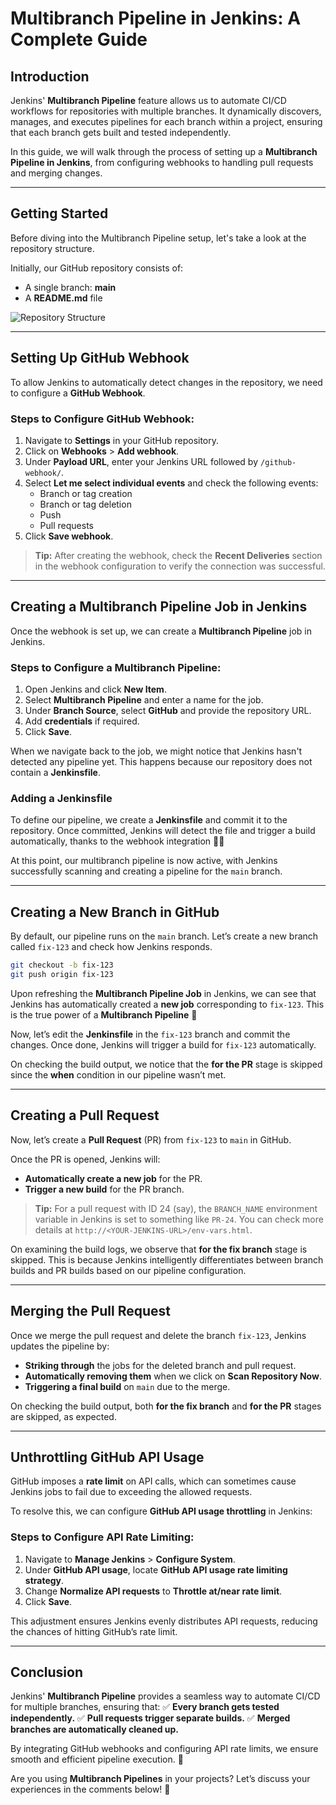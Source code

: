 # Multibranch Pipeline in Jenkins: A Complete Guide

## Introduction
Jenkins' **Multibranch Pipeline** feature allows us to automate CI/CD workflows for repositories with multiple branches. It dynamically discovers, manages, and executes pipelines for each branch within a project, ensuring that each branch gets built and tested independently.

In this guide, we will walk through the process of setting up a **Multibranch Pipeline in Jenkins**, from configuring webhooks to handling pull requests and merging changes.

---

## **Getting Started**
Before diving into the Multibranch Pipeline setup, let's take a look at the repository structure.

Initially, our GitHub repository consists of:
- A single branch: **main**
- A **README.md** file


![Repository Structure](insert-image-link-here)

---

## **Setting Up GitHub Webhook**
To allow Jenkins to automatically detect changes in the repository, we need to configure a **GitHub Webhook**.

### **Steps to Configure GitHub Webhook:**
1. Navigate to **Settings** in your GitHub repository.
2. Click on **Webhooks** > **Add webhook**.
3. Under **Payload URL**, enter your Jenkins URL followed by `/github-webhook/`.
4. Select **Let me select individual events** and check the following events:
   - Branch or tag creation
   - Branch or tag deletion
   - Push
   - Pull requests
5. Click **Save webhook**.

> **Tip:** After creating the webhook, check the **Recent Deliveries** section in the webhook configuration to verify the connection was successful.

---

## **Creating a Multibranch Pipeline Job in Jenkins**
Once the webhook is set up, we can create a **Multibranch Pipeline** job in Jenkins.

### **Steps to Configure a Multibranch Pipeline:**
1. Open Jenkins and click **New Item**.
2. Select **Multibranch Pipeline** and enter a name for the job.
3. Under **Branch Source**, select **GitHub** and provide the repository URL.
4. Add **credentials** if required.
5. Click **Save**.

When we navigate back to the job, we might notice that Jenkins hasn't detected any pipeline yet. This happens because our repository does not contain a **Jenkinsfile**.

### **Adding a Jenkinsfile**
To define our pipeline, we create a **Jenkinsfile** and commit it to the repository. Once committed, Jenkins will detect the file and trigger a build automatically, thanks to the webhook integration 🎉🥳

At this point, our multibranch pipeline is now active, with Jenkins successfully scanning and creating a pipeline for the `main` branch.

---

## Creating a New Branch in GitHub
By default, our pipeline runs on the `main` branch. Let’s create a new branch called `fix-123` and check how Jenkins responds.

```bash
git checkout -b fix-123
git push origin fix-123
```

Upon refreshing the **Multibranch Pipeline Job** in Jenkins, we can see that Jenkins has automatically created a **new job** corresponding to `fix-123`. This is the true power of a **Multibranch Pipeline** 🚀

Now, let’s edit the **Jenkinsfile** in the `fix-123` branch and commit the changes. Once done, Jenkins will trigger a build for `fix-123` automatically.

On checking the build output, we notice that the **for the PR** stage is skipped since the **when** condition in our pipeline wasn’t met.

---

## **Creating a Pull Request**
Now, let’s create a **Pull Request** (PR) from `fix-123` to `main` in GitHub.

Once the PR is opened, Jenkins will:
- **Automatically create a new job** for the PR.
- **Trigger a new build** for the PR branch.

> **Tip:** For a pull request with ID 24 (say), the `BRANCH_NAME` environment variable in Jenkins is set to something like `PR-24`. You can check more details at `http://<YOUR-JENKINS-URL>/env-vars.html`.

On examining the build logs, we observe that **for the fix branch** stage is skipped. This is because Jenkins intelligently differentiates between branch builds and PR builds based on our pipeline configuration.

---

## **Merging the Pull Request**
Once we merge the pull request and delete the branch `fix-123`, Jenkins updates the pipeline by:
- **Striking through** the jobs for the deleted branch and pull request.
- **Automatically removing them** when we click on **Scan Repository Now**.
- **Triggering a final build** on `main` due to the merge.

On checking the build output, both **for the fix branch** and **for the PR** stages are skipped, as expected.

---

## **Unthrottling GitHub API Usage**
GitHub imposes a **rate limit** on API calls, which can sometimes cause Jenkins jobs to fail due to exceeding the allowed requests.

To resolve this, we can configure **GitHub API usage throttling** in Jenkins:

### **Steps to Configure API Rate Limiting:**
1. Navigate to **Manage Jenkins** > **Configure System**.
2. Under **GitHub API usage**, locate **GitHub API usage rate limiting strategy**.
3. Change **Normalize API requests** to **Throttle at/near rate limit**.
4. Click **Save**.

This adjustment ensures Jenkins evenly distributes API requests, reducing the chances of hitting GitHub’s rate limit.

---

## **Conclusion**
Jenkins' **Multibranch Pipeline** provides a seamless way to automate CI/CD for multiple branches, ensuring that:
✅ **Every branch gets tested independently.**
✅ **Pull requests trigger separate builds.**
✅ **Merged branches are automatically cleaned up.**

By integrating GitHub webhooks and configuring API rate limits, we ensure smooth and efficient pipeline execution. 🚀

Are you using **Multibranch Pipelines** in your projects? Let’s discuss your experiences in the comments below! 💬

